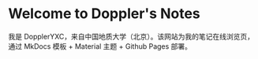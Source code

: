 # Welcome to Doppler's Notes

我是 DopplerYXC，来自中国地质大学（北京）。该网站为我的笔记在线浏览页，通过 MkDocs 模板 + Material 主题 + Github Pages 部署。
